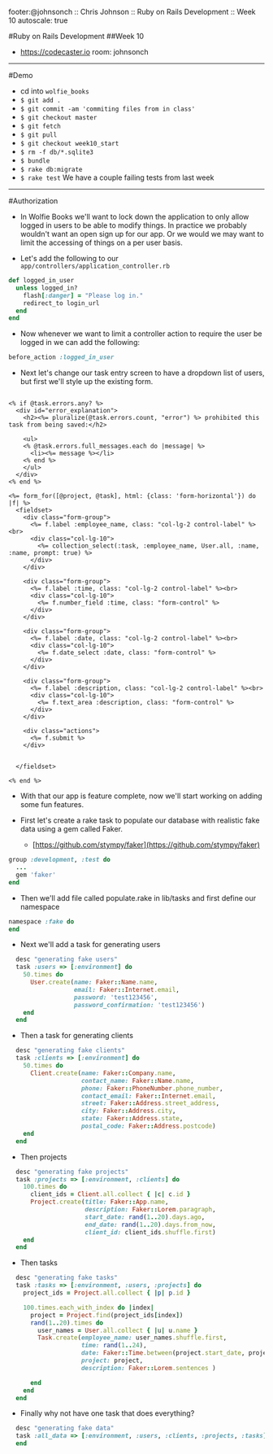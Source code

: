 footer:@johnsonch :: Chris Johnson :: Ruby on Rails Development :: Week 10
autoscale: true

#Ruby on Rails Development
##Week 10 

* https://codecaster.io room: johnsonch

---

#Demo
* cd into ```wolfie_books```
* ```$ git add . ```
* ```$ git commit -am 'commiting files from in class'```
* ```$ git checkout master```
* ```$ git fetch```
* ```$ git pull ```
* ```$ git checkout week10_start```
* ```$ rm -f db/*.sqlite3```
* ```$ bundle```
* ```$ rake db:migrate```
* ```$ rake test``` We have a  couple failing tests from last week

---
#Authorization
* In Wolfie Books we'll want to lock down the application to only allow logged
in users to be able to modify things.  In practice we probably wouldn't want an
open sign up for our app. Or we would we may want to limit the accessing of things
on a per user basis.

* Let's add the following to our ```app/controllers/application_controller.rb```

```ruby
def logged_in_user
  unless logged_in?
    flash[:danger] = "Please log in."
    redirect_to login_url
  end 
end
```

* Now whenever we want to limit a controller action to require the user be logged
in we can add the following:

```ruby
before_action :logged_in_user
```

* Next let's change our task entry screen to have a dropdown list of users, but
first we'll style up the existing form.


```erb

<% if @task.errors.any? %>
  <div id="error_explanation">
    <h2><%= pluralize(@task.errors.count, "error") %> prohibited this task from being saved:</h2>

    <ul>
    <% @task.errors.full_messages.each do |message| %>
      <li><%= message %></li>
    <% end %>
    </ul>
  </div>
<% end %>

<%= form_for([@project, @task], html: {class: 'form-horizontal'}) do |f| %>
  <fieldset>
    <div class="form-group">
      <%= f.label :employee_name, class: "col-lg-2 control-label" %><br>
      <div class="col-lg-10">
        <%= collection_select(:task, :employee_name, User.all, :name, :name, prompt: true) %>
      </div>
    </div>

    <div class="form-group">
      <%= f.label :time, class: "col-lg-2 control-label" %><br>
      <div class="col-lg-10">
        <%= f.number_field :time, class: "form-control" %>
      </div>
    </div>

    <div class="form-group">
      <%= f.label :date, class: "col-lg-2 control-label" %><br>
      <div class="col-lg-10">
        <%= f.date_select :date, class: "form-control" %>
      </div>
    </div>

    <div class="form-group">
      <%= f.label :description, class: "col-lg-2 control-label" %><br>
      <div class="col-lg-10">
        <%= f.text_area :description, class: "form-control" %>
      </div>
    </div>

    <div class="actions">
      <%= f.submit %>
    </div>


  </fieldset>

<% end %>

```

* With that our app is feature complete, now we'll start working on adding some fun features.

* First let's create a rake task to populate our database with realistic fake data using a gem called Faker.
  * [https://github.com/stympy/faker](https://github.com/stympy/faker)

```ruby
group :development, :test do
  ...
  gem 'faker'
end

```

* Then we'll add file called populate.rake in lib/tasks and first define our
namespace

```ruby
namespace :fake do  
end
```

* Next we'll add a task for generating users

```ruby
  desc "generating fake users"
  task :users => [:environment] do
    50.times do
      User.create(name: Faker::Name.name,
                  email: Faker::Internet.email,
                  password: 'test123456',
                  password_confirmation: 'test123456')
    end
  end
```

* Then a task for generating clients

```ruby
  desc "generating fake clients"
  task :clients => [:environment] do
    50.times do
      Client.create(name: Faker::Company.name,
                    contact_name: Faker::Name.name,
                    phone: Faker::PhoneNumber.phone_number,
                    contact_email: Faker::Internet.email,
                    street: Faker::Address.street_address,
                    city: Faker::Address.city,
                    state: Faker::Address.state,
                    postal_code: Faker::Address.postcode)
    end
  end
```

* Then projects

```ruby
  desc "generating fake projects"
  task :projects => [:environment, :clients] do
    100.times do
      client_ids = Client.all.collect { |c| c.id }
      Project.create(title: Faker::App.name,
                     description: Faker::Lorem.paragraph,
                     start_date: rand(1..20).days.ago,
                     end_date: rand(1..20).days.from_now,
                     client_id: client_ids.shuffle.first)
    end
  end
```

* Then tasks

```ruby
  desc "generating fake tasks"
  task :tasks => [:environment, :users, :projects] do
    project_ids = Project.all.collect { |p| p.id }

    100.times.each_with_index do |index|
      project = Project.find(project_ids[index])
      rand(1..20).times do
        user_names = User.all.collect { |u| u.name }
        Task.create(employee_name: user_names.shuffle.first,
                    time: rand(1..24),
                    date: Faker::Time.between(project.start_date, project.end_date, :all),
                    project: project,
                    description: Faker::Lorem.sentences )

      end
    end
  end
```

* Finally why not have one task that does everything?

```ruby
  desc "generating fake data"
  task :all_data => [:environment, :users, :clients, :projects, :tasks] do
  end
```
